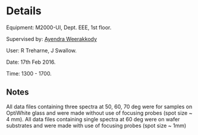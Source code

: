 <h1>Details</h1>

Equipment: M2000-UI, Dept. EEE, 1st floor.


Supervised by: <a href="mailto:sgdweera@liverpool.ac.uk">Ayendra Weerakkody</a>

User: R Treharne, J Swallow.

Date: 17th Feb 2016.

Time: 1300 - 1700.

<h2>Notes</h2>

All data files containing three spectra at 50, 60, 70 deg were for samples on OptiWhite glass and were made without use of focusing probes (spot size ~ 4 mm). All data files containing single spectra at 60 deg were on wafer substrates and were made with use of focusing probes (spot size ~ 1mm)
